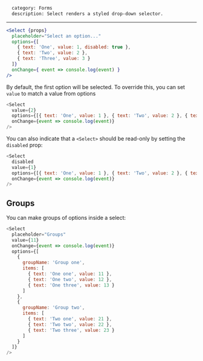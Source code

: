 ```meta
  category: Forms
  description: Select renders a styled drop-down selector.
```

---

```jsx
<Select {props}
  placeholder="Select an option..."
  options={[
    { text: 'One', value: 1, disabled: true },
    { text: 'Two', value: 2 },
    { text: 'Three', value: 3 }
  ]}
  onChange={ event => console.log(event) }
/>
```

By default, the first option will be selected. To override this, you can set `value`
to match a value from options

```js
<Select
  value={2}
  options={[{ text: 'One', value: 1 }, { text: 'Two', value: 2 }, { text: 'Three', value: 3 }]}
  onChange={event => console.log(event)}
/>
```

You can also indicate that a `<Select>` should be read-only by setting the `disabled` prop:

```js
<Select
  disabled
  value={1}
  options={[{ text: 'One', value: 1 }, { text: 'Two', value: 2 }, { text: 'Three', value: 3 }]}
  onChange={event => console.log(event)}
/>
```

## Groups

You can make groups of options inside a select:

```js
<Select
  placeholder="Groups"
  value={11}
  onChange={event => console.log(event)}
  options={[
    {
      groupName: 'Group one',
      items: [
        { text: 'One one', value: 11 },
        { text: 'One two', value: 12 },
        { text: 'One three', value: 13 }
      ]
    },
    {
      groupName: 'Group two',
      items: [
        { text: 'Two one', value: 21 },
        { text: 'Two two', value: 22 },
        { text: 'Two three', value: 23 }
      ]
    }
  ]}
/>
```
